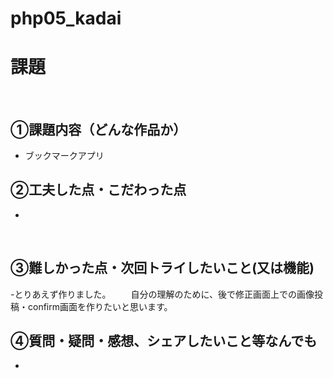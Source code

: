 # php05_kadai

# 課題　
​
## ①課題内容（どんな作品か）
- ブックマークアプリ
​
## ②工夫した点・こだわった点
- 
​
## ③難しかった点・次回トライしたいこと(又は機能)
-とりあえず作りました。
　　自分の理解のために、後で修正画面上での画像投稿・confirm画面を作りたいと思います。
## ④質問・疑問・感想、シェアしたいこと等なんでも
- 
